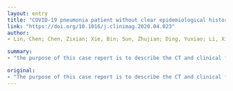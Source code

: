 ```yaml
---
layout: entry
title: "COVID-19 pneumonia patient without clear epidemiological history outside Wuhan: An analysis of the radiographic and clinical features"
link: "https://doi.org/10.1016/j.clinimag.2020.04.023"
author:
- Lin, Chen; Chen, Zixian; Xie, Bin; Sun, Zhujian; Ding, Yuxiao; Li, Xiaogang; Niu, Meng; Guo, Shunlin; Lei, Junqiang

summary:
- "the purpose of this case report is to describe the CT and clinical features of a COVID-19 pneumonia patient without clear epidemiological history outside Wuhan, China. This case report describes a patient without a clear epidemiologic history. The purpose of the case report was to describe a case report describing the CT, clinical features and CT features of the pneumonia patient. It is not clear if the patient has a history of the disease. A case report will be published in China on October 1. Using this case. is. Use of this Case report. To describe the clinical features. the CT."

original:
- "The purpose of this case report is to describe the CT and clinical features of a COVID-19 pneumonia patient without clear epidemiological history outside Wuhan, China."
---
```


